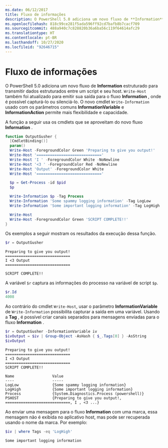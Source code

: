 ```yaml
---
ms.date: 06/12/2017
title: Fluxo de informações
description: O PowerShell 5.0 adiciona um novo fluxo de **Information** estruturado para transmitir dados estruturados entre um script e seu host.
ms.openlocfilehash: 818c99ce281f5ada596ff92cd7bafb8b7cacf709
ms.sourcegitcommit: 488a940c7c828820b36a6ba56c119f64614afc29
ms.translationtype: HT
ms.contentlocale: pt-BR
ms.lasthandoff: 10/27/2020
ms.locfileid: "92646715"
---
```

# <a name="information-stream"></a>Fluxo de informações

O PowerShell 5.0 adiciona um novo fluxo de **Information** estruturado para transmitir dados estruturados entre um script e seu host. `Write-Host` também foi atualizado para emitir sua saída para o fluxo **Information** , onde é possível capturá-lo ou silenciá-lo. O novo cmdlet `Write-Information` usado com os parâmetros comuns **InformationVariable** e **InformationAction** permite mais flexibilidade e capacidade.

A função a seguir usa os cmdlets que se aproveitam do novo fluxo **Information** .

```powershell
function OutputGusher {
  [CmdletBinding()]
  param()
  Write-Host -ForegroundColor Green 'Preparing to give you output!'
  Write-Host '============================='
  Write-Host 'I ' -ForegroundColor White -NoNewline
  Write-Host '<3 ' -ForegroundColor Red -NoNewline
  Write-Host 'Output' -ForegroundColor White
  Write-Host '============================='

  $p = Get-Process -id $pid
  $p

  Write-Information $p -Tag Process
  Write-Information 'Some spammy logging information' -Tag LogLow
  Write-Information 'Some important logging information' -Tag LogHigh

  Write-Host
  Write-Host -ForegroundColor Green 'SCRIPT COMPLETE!!'
}
```

Os exemplos a seguir mostram os resultados da execução dessa função.

```powershell
$r = OutputGusher
```

```Output
Preparing to give you output!
=============================
I <3 Output
=============================

SCRIPT COMPLETE!!
```

A variável `$r` captura as informações do processo na variável de script `$p`.

```powershell
$r.Id
4008
```

Ao contrário do cmdlet `Write-Host`, usar o parâmetro **InformationVariable** de `Write-Information` possibilita capturar a saída em uma variável. Usando a **Tag** , é possível criar canais separados para mensagens enviadas para o fluxo **Information** .

```powershell
$r = OutputGusher -InformationVariable iv
$ivOutput = $iv | Group-Object -AsHash { $_.Tags[0] } -AsString
$ivOutput
```

```Output
Preparing to give you output!
=============================
I <3 Output
=============================
SCRIPT COMPLETE!!

Name                 Value
----                 -----
LogLow               {Some spammy logging information}
LogHigh              {Some important logging information}
Process              {System.Diagnostics.Process (powershell)}
PSHOST               {Preparing to give you output!, =============================, I , <3 ...}
```

Ao enviar uma mensagem para o fluxo **Information** com uma marca, essa mensagem não é exibida no aplicativo host, mas pode ser recuperada usando o nome da marca. Por exemplo:

```powershell
$iv | where Tags -eq 'LogHigh'
```

```Output
Some important logging information
```
